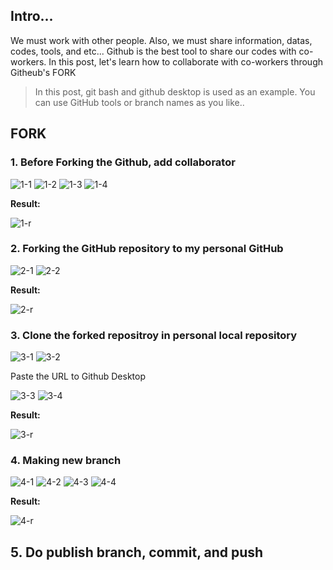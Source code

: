 ## Intro...
We must work with other people. Also, we must share information, datas, codes, tools, and etc... Github is the best tool to share our codes with co-workers. In this post, let's learn how to collaborate with co-workers through Githeub's FORK

> In this post, git bash and github desktop is used as an example. You can use GitHub tools or branch names as you like..

## FORK
### 1. **Before Forking the Github, add collaborator**

![1-1](https://github.com/jinscodes/Blog_nextJS/assets/87598134/98cebe86-e3db-4f56-a70c-d0a8cf1e17af)
![1-2](https://github.com/jinscodes/Blog_nextJS/assets/87598134/2d8bbf28-bf7d-4a93-81fc-5148eaf3d85d)
![1-3](https://github.com/jinscodes/Blog_nextJS/assets/87598134/32714d3a-042e-4080-9f97-9978e8aee78e)
![1-4](https://github.com/jinscodes/Blog_nextJS/assets/87598134/be209622-8f7c-46cf-a10c-47a49e5cd61e)

**Result:**

![1-r](https://github.com/jinscodes/Blog_nextJS/assets/87598134/6da7c094-0adc-4824-8ea0-0655d53f8399)

### 2. **Forking the GitHub repository to my personal GitHub**
![2-1](https://github.com/jinscodes/Blog_nextJS/assets/87598134/a4f32879-270e-4cac-b4a1-4e1b3eb690c5)
![2-2](https://github.com/jinscodes/Blog_nextJS/assets/87598134/e4d6364e-9cbe-4d2a-a67b-d86bc3050a49)

**Result:**

![2-r](https://github.com/jinscodes/Blog_nextJS/assets/87598134/b5f0bb19-ee94-402d-ba9b-18ca0a165791)

### 3. **Clone the forked repositroy in personal local repository**
![3-1](https://github.com/jinscodes/Blog_nextJS/assets/87598134/365c9798-5801-4b5e-bf66-ea0382a4712d)
![3-2](https://github.com/jinscodes/Blog_nextJS/assets/87598134/4a097121-bf2b-4b2f-9ceb-eb1ee871e246)

Paste the URL to Github Desktop

![3-3](https://github.com/jinscodes/Blog_nextJS/assets/87598134/a9ab0e2a-9e0e-4887-bb9d-3a2c2c53384d)
![3-4](https://github.com/jinscodes/Blog_nextJS/assets/87598134/e2812a53-72cd-4090-950a-6606d174dae9)

**Result:**

![3-r](https://github.com/jinscodes/Blog_nextJS/assets/87598134/51e8f1e9-fbfc-4441-b320-3c6558c0b70e)

### 4. Making new branch
![4-1](https://github.com/jinscodes/Blog_nextJS/assets/87598134/4adc393f-c447-433f-8cd8-892d4d7519c0)
![4-2](https://github.com/jinscodes/Blog_nextJS/assets/87598134/5a86d716-6be1-4362-9b59-6466b7da0aab)
![4-3](https://github.com/jinscodes/Blog_nextJS/assets/87598134/be5a3946-30dc-4be7-811b-e192a99281cf)
![4-4](https://github.com/jinscodes/Blog_nextJS/assets/87598134/e9c543b3-a156-4626-8bea-62191785ea38)

**Result:**

![4-r](https://github.com/jinscodes/Blog_nextJS/assets/87598134/b8d1f063-1217-4c4e-b92e-80dae443738f)

## 5. Do publish branch, commit, and push



